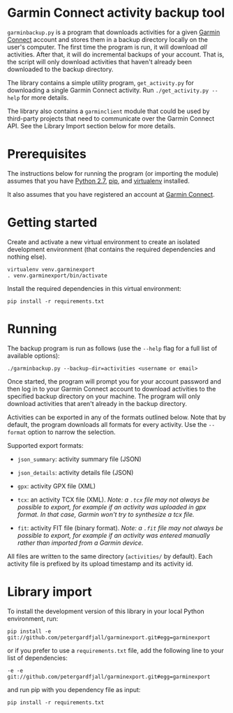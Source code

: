 Garmin Connect activity backup tool
===================================
``garminbackup.py`` is a program that downloads activities for a 
given [Garmin Connect](http://connect.garmin.com/) account and stores 
them in a backup directory locally on the user's computer. The first time 
the program is run, it will download *all* activities. After that, it will
do incremental backups of your account. That is, the script will only download
activities that haven't already been downloaded to the backup directory.

The library contains a simple utility program, ``get_activity.py`` for 
downloading a single Garmin Connect activity. Run ``./get_activity.py --help``
for more details.

The library also contains a ``garminclient`` module that could be used by third-party
projects that need to communicate over the Garmin Connect API. See the 
Library Import section below for more details.


Prerequisites
=============
The instructions below for running the program (or importing the module)
assumes that you have [Python 2.7](https://www.python.org/download/releases/2.7/),
[pip](http://pip.readthedocs.org/en/latest/installing.html), and [virtualenv](http://virtualenv.readthedocs.org/en/latest/virtualenv.html#installation) installed.

It also assumes that you have registered an account at 
[Garmin Connect](http://connect.garmin.com/).


Getting started
===============
Create and activate a new virtual environment to create an isolated development
environment (that contains the required dependencies and nothing else).

    virtualenv venv.garminexport
    . venv.garminexport/bin/activate

Install the required dependencies in this virtual environment:

    pip install -r requirements.txt



Running
=======
The backup program is run as follows (use the ``--help`` flag for a full list 
of available options):

    ./garminbackup.py --backup-dir=activities <username or email>

Once started, the program will prompt you for your account password and then
log in to your Garmin Connect account to download activities to the specified
backup directory on your machine. The program will only download activities 
that aren't already in the backup directory.

Activities can be exported in any of the formats outlined below. Note that
by default, the program downloads all formats for every activity. Use the
``--format`` option to narrow the selection.

Supported export formats:

  -   ``json_summary``: activity summary file (JSON)
    
  -   ``json_details``: activity details file (JSON)

  -   ``gpx``: activity GPX file (XML)

  -   ``tcx``: an activity TCX file (XML).
      *Note: a ``.tcx`` file may not always be possible to export, for example
      if an activity was uploaded in gpx format. In that case, Garmin won't try
      to synthesize a tcx file.*

  -   ``fit``: activity FIT file (binary format).
      *Note: a ``.fit`` file may not always be possible to export, for example
      if an activity was entered manually rather than imported from a Garmin device.*

All files are written to the same directory (``activities/`` by default).
Each activity file is prefixed by its upload timestamp and its activity id.



Library import
==============
To install the development version of this library in your local Python 
environment, run:

  `pip install -e git://github.com/petergardfjall/garminexport.git#egg=garminexport`

or if you prefer to use a `requirements.txt` file, add the following line
to your list of dependencies:

  `-e -e git://github.com/petergardfjall/garminexport.git#egg=garminexport`

and run pip with you dependency file as input:

  `pip install -r requirements.txt`
